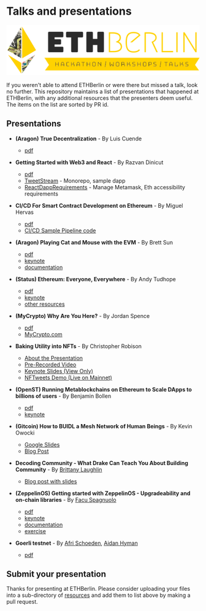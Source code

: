# Talks and presentations
![ETHBerlin logo](https://github.com/ethberlin-hackathon/media-assets/raw/master/ETHBerlin%20logo%20-%20horizontal%20transparent%20-%20small.png)

If you weren't able to attend ETHBerlin or were there but missed a talk, look no further. This repository maintains a list of presentations that happened at ETHBerlin, with any additional resources that the presenters deem useful. The items on the list are sorted by PR id.

## Presentations
- **(Aragon) True Decentralization** - By Luis Cuende
  - [pdf](resources/true-decentralization/True-decentralization_Luis-Cuende_Aragon.pdf)

- **Getting Started with Web3 and React** - By Razvan Dinicut
  - [pdf](resources/getting-started-web3-react/Getting-started-with-Web3-and-React.pdf)
  - [TweetStream](https://github.com/rdinicut/tweet-stream) - Monorepo, sample dapp
  - [ReactDappRequirements](https://github.com/centrifuge/react-dapp-requirements) - Manage Metamask, Eth accessibility requirements

- **CI/CD For Smart Contract Development on Ethereum** - By Miguel Hervas
  - [pdf](resources/cicd-smartcontract-development/CiForSmartContractDevelopmentOnEthereum.pdf)
  - [CI/CD Sample Pipeline code](https://gitlab.com/mikiquantum/simple-dapp-calculator)

- **(Aragon) Playing Cat and Mouse with the EVM** - By Brett Sun
  - [pdf](resources/cat-and-mouse/pdf.pdf)
  - [keynote](resources/cat-and-mouse/keynote.key)
  - [documentation](https://hack.aragon.org/)

- **(Status) Ethereum: Everyone, Everywhere** - By Andy Tudhope
  - [pdf](resources/ethereum-everyone-everywhere/Ethereum_Everyone_Everywhere.pdf)
  - [keynote](resources/ethereum-everyone-everywhere/Ethereum_Everyone_Everywhere.key)
  - [other resources](https://get.status.im)

- **(MyCrypto) Why Are You Here?** - By Jordan Spence
  - [pdf](resources/why-are-you-here/WhyAreYouHere.pdf)
  - [MyCrypto.com](https://www.mycrypto.com)

- **Baking Utility into NFTs** - By Christopher Robison
  - [About the Presentation](resources/Baking_Utility_into_NFTs/WATCHME.md)
  - [Pre-Recorded Video](https://youtu.be/MzHUo-bOqiA)
  - [Keynote Slides (View Only)](https://www.icloud.com/keynote/0DUPpjDqH9K3wnIY8ilClav9g#EthBerlin_-_Baking_Utility_NFTs_-_KEYNOTE)
  - [NFTweets Demo (Live on Mainnet)](http://nftweets.com/)

- **(OpenST) Running Metablockchains on Ethereum to Scale DApps to billions of users** - By Benjamin Bollen
  - [pdf](resources/metablockchains-on-ethereum/OpenST-Metablockchains-to-scale-DApps.pdf)
  - [keynote](resources/metablockchains-on-ethereum/OpenST-Metablockchains-to-scale-DApps.key)

- **(Gitcoin) How to BUIDL a Mesh Network of Human Beings** - By Kevin Owocki
  - [Google Slides](https://docs.google.com/presentation/d/1XQU8hYsBkwjSU93xjnyS969vjuvQwy0UrYhdWr4z0YU/edit#slide=id.g3dd8aa8ea9_0_50)
  - [Blog Post](https://medium.com/gitcoin/how-to-buidl-a-mesh-network-of-human-beings-a5293ecca60a)
  
- **Decoding Community - What Drake Can Teach You About Building Community** - By [Brittany Laughlin](http://twitter.com/br_ttany)
  - [Blog post with slides](https://medium.com/@br_ttany/decoding-blockchain-community-c5938d112349)

- **(ZeppelinOS) Getting started with ZeppelinOS - Upgradeability and on-chain libraries** - By [Facu Spagnuolo](https://twitter.com/facuspagnuolo)
  - [pdf](resources/getting-started-with-zeppelinos/pdf.pdf)
  - [keynote](resources/getting-started-with-zeppelinos/keynote.key)
  - [documentation](https://docs.zeppelinos.org/)
  - [exercise](https://github.com/zeppelinos/zos-ethberlin-exercise) 

- **Goerli testnet** - By [Afri Schoeden](https://twitter.com/5chdn), [Aidan Hyman](https://twitter.com/chainsafeth)
  - [pdf](resources/goerli-testnet/goerli-testnet.pdf)

## Submit your presentation
Thanks for presenting at ETHBerlin. Please consider uploading your files into a sub-directory of [resources](resources/) and add them to list above by making a pull request.
